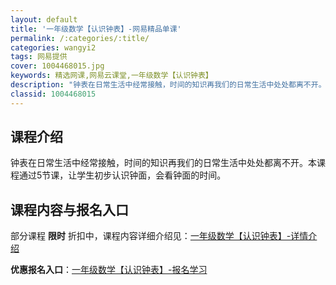 ```yaml
---
layout: default
title: '一年级数学【认识钟表】-网易精品单课'
permalink: /:categories/:title/
categories: wangyi2
tags: 网易提供
cover: 1004468015.jpg
keywords: 精选网课,网易云课堂,一年级数学【认识钟表】
description: "钟表在日常生活中经常接触，时间的知识再我们的日常生活中处处都离不开。本课程通过5节课，让学生初步认识钟面，会看钟面的时间。一年级数学【认识钟表】"
classid: 1004468015
---
```


## 课程介绍

钟表在日常生活中经常接触，时间的知识再我们的日常生活中处处都离不开。本课程通过5节课，让学生初步认识钟面，会看钟面的时间。

## 课程内容与报名入口

部分课程 **限时** 折扣中，课程内容详细介绍见：[一年级数学【认识钟表】-详情介绍](https://study.163.com/course/introduction/1004468015.htm?share=1&shareId=1025206652&utm_campaign=share&utm_medium=iphoneShare&utm_source=&utm_u=1025206652)

**优惠报名入口**：[一年级数学【认识钟表】-报名学习](https://study.163.com/course/introduction/1004468015.htm?share=1&shareId=1025206652&utm_campaign=share&utm_medium=iphoneShare&utm_source=&utm_u=1025206652)

